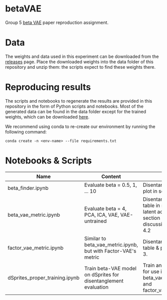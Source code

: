 # betaVAE
Group 5 [beta VAE](https://openreview.net/forum?id=Sy2fzU9gl) paper reproduction assignment.

# Data

The weights and data used in this experiment can be downloaded from the [releases](https://github.com/maddyflash/betaVAE/releases)
page. Place the downloaded weights into the data folder of this repository and unzip them: the scripts expect to find
these weights there.

# Reproducing results

The scripts and notebooks to regenerate the results are provided in this repository in the form of Python scripts and notebooks. Most of
the generated data can be found in the data folder except for the trained weights, which can be downloaded [here](https://github.com/maddyflash/betaVAE/releases).

We recommend using conda to re-create our environment by running the following command:

`conda create -n <env-name> --file requirements.txt`


# Notebooks & Scripts

Name                              | Content                                                               | Used in
----------------------------------|-----------------------------------------------------------------------|---------------------------------------------------------------------------------------------------------------
beta\_finder.ipynb                |  Evaluate beta = 0.5, 1, ... 10                                       | Disentanglement score plot in section 3
beta\_vae\_metric.ipynb           |  Evaluate beta = 4, PCA, ICA, VAE, VAE-untrained                      | Disentanglement score table in section 3, latent activation plot in section 3, and discussion in section 4.2
factor\_vae\_metric.ipynb         |  Similar to beta\_vae\_metric.ipynb, but with Factor-VAE's metric     | Disentanglement score table & plot in section 3.
dSprites\_proper\_training.ipynb  |  Train beta-VAE model on dSprites for disentanglement evaluation      | Train and save weights for use in beta\_vae\_metric.ipynb and factor\_vae\_metric.ipynb

